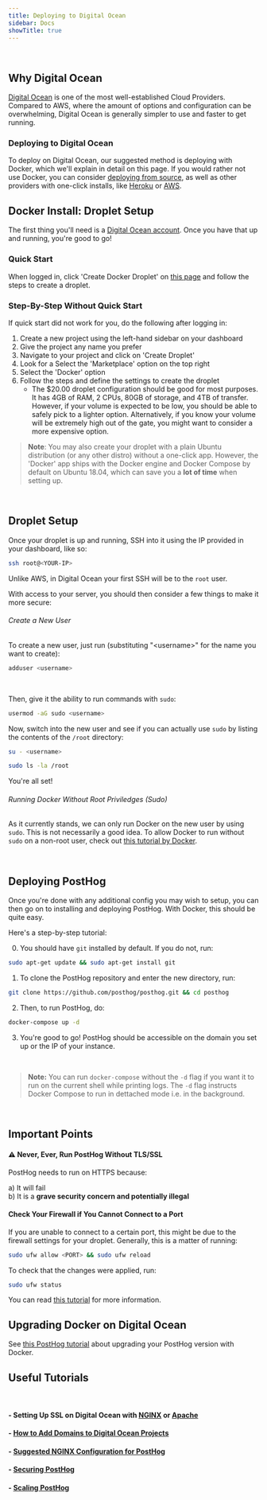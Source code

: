 ```yaml
---
title: Deploying to Digital Ocean
sidebar: Docs
showTitle: true
---
```

<br>


## Why Digital Ocean

[Digital Ocean](https://digitalocean.com) is one of the most well-established Cloud Providers. Compared to AWS, where the amount of options and configuration can be overwhelming, Digital Ocean is generally simpler to use and faster to get running. 
<br>

### Deploying to Digital Ocean

To deploy on Digital Ocean, our suggested method is deploying with Docker, which we'll explain in detail on this page. If you would rather not use Docker, you can consider [deploying from source](/docs/deploy-source), as well as other providers with one-click installs, like [Heroku](/docs/deployment/deploy-heroku) or [AWS](/docs/deployment/deploy-aws).
<br>

## Docker Install: Droplet Setup

The first thing you'll need is a [Digital Ocean account](https://cloud.digitalocean.com/registrations/new). Once you have that up and running, you're good to go!
<br>

### Quick Start
When logged in, click 'Create Docker Droplet' on [this page](https://marketplace.digitalocean.com/apps/docker) and follow the steps to create a droplet.
<br>

### Step-By-Step Without Quick Start

If quick start did not work for you, do the following after logging in:

1. Create a new project using the left-hand sidebar on your dashboard
2. Give the project any name you prefer
3. Navigate to your project and click on 'Create Droplet'
4. Look for a Select the 'Marketplace' option on the top right
5. Select the 'Docker' option
6. Follow the steps and define the settings to create the droplet 
   -  The $20.00 droplet configuration should be good for most purposes. It has 4GB of RAM, 2 CPUs, 80GB of storage, and 4TB of transfer. However, if your volume is expected to be low, you should be able to safely pick to a lighter option. Alternatively, if you know your volume will be extremely high out of the gate, you might want to consider a more expensive option.

> **Note**: You may also create your droplet with a plain Ubuntu distribution (or any other distro) without a one-click app. However, the 'Docker' app ships with the Docker engine and Docker Compose by default on Ubuntu 18.04, which can save you a **lot of time** when setting up.

<br>

## Droplet Setup

Once your droplet is up and running, SSH into it using the IP provided in your dashboard, like so:

```bash
ssh root@<YOUR-IP>
```

Unlike AWS, in Digital Ocean your first SSH will be to the `root` user.

With access to your server, you should then consider a few things to make it more secure:

###### Create a New User

To create a new user, just run (substituting "\<username>" for the name you want to create):

```bash
adduser <username>
```
<br>

Then, give it the ability to run commands with `sudo`:

```bash
usermod -aG sudo <username>
```

Now, switch into the new user and see if you can actually use `sudo` by listing the contents of the `/root` directory:

```bash
su - <username>
```
```bash
sudo ls -la /root
```

You're all set!

###### Running Docker Without Root Priviledges (Sudo)

As it currently stands, we can only run Docker on the new user by using `sudo`. This is not necessarily a good idea. To allow Docker to run without `sudo` on a non-root user, check out [this tutorial by Docker](https://docs.docker.com/engine/install/linux-postinstall/#manage-docker-as-a-non-root-user).

<br>

## Deploying PostHog

Once you're done with any additional config you may wish to setup, you can then go on to installing and deploying PostHog. With Docker, this should be quite easy. 

Here's a step-by-step tutorial:

0. You should have `git` installed by default. If you do not, run: 
```bash
sudo apt-get update && sudo apt-get install git
```
1. To clone the PostHog repository and enter the new directory, run: 
```bash
git clone https://github.com/posthog/posthog.git && cd posthog
```
2. Then, to run PostHog, do:
```bash
docker-compose up -d
```
3. You're good to go! PostHog should be accessible on the domain you set up or the IP of your instance.

<br>

> **Note:** You can run `docker-compose` without the `-d` flag if you want it to run on the current shell while printing logs. The `-d` flag instructs Docker Compose to run in dettached mode i.e. in the background.
<br>

## Important Points

#### ⚠️ Never, Ever, Run PostHog Without TLS/SSL
PostHog needs to run on HTTPS because:
 
 a) It will fail<br>
 b) It is a **grave security concern and potentially illegal**

#### Check Your Firewall if You Cannot Connect to a Port

If you are unable to connect to a certain port, this might be due to the firewall settings for your droplet. Generally, this is a matter of running:

```bash
sudo ufw allow <PORT> && sudo ufw reload
```
To check that the changes were applied, run: 
```bash
sudo ufw status
```

You can read [this tutorial](https://www.digitalocean.com/community/tutorials/how-to-set-up-a-firewall-with-ufw-on-ubuntu-18-04) for more information.
<br>

## Upgrading Docker on Digital Ocean

See [this PostHog tutorial](/docs/deployment/deploy-docker#upgrading-docker) about upgrading your PostHog version with Docker.
<br>

## Useful Tutorials
<br>

#### - Setting Up SSL on Digital Ocean with [NGINX](https://www.digitalocean.com/community/tutorials/how-to-secure-nginx-with-let-s-encrypt-on-ubuntu-18-04) or [Apache](https://www.digitalocean.com/community/tutorials/how-to-secure-apache-with-let-s-encrypt-on-ubuntu-18-04)

#### - [How to Add Domains to Digital Ocean Projects](https://www.digitalocean.com/docs/networking/dns/how-to/add-domains/)

#### - [Suggested NGINX Configuration for PostHog](/docs/deployment/running-behind-proxy)

#### - [Securing PostHog](/docs/deployment/securing-posthog)

#### - [Scaling PostHog](/docs/deployment/scaling-posthog)














